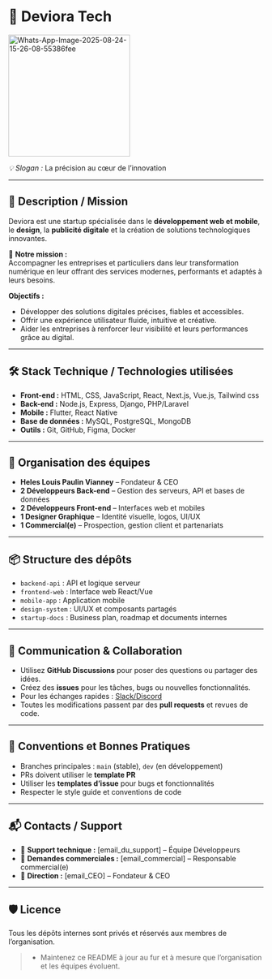 # 🚀 Deviora Tech

<img hieght="240" width="240" src="https://i.ibb.co/5xgBG7rJ/Whats-App-Image-2025-08-24-15-26-08-55386fee.jpg" alt="Whats-App-Image-2025-08-24-15-26-08-55386fee" border="0">

*💡 Slogan :* La précision au cœur de l’innovation  

---

## 📖 Description / Mission

Deviora est une startup spécialisée dans le **développement web et mobile**, le **design**, la **publicité digitale** et la création de solutions technologiques innovantes.  

🎯 **Notre mission :**  
Accompagner les entreprises et particuliers dans leur transformation numérique en leur offrant des services modernes, performants et adaptés à leurs besoins.  

**Objectifs :**
- Développer des solutions digitales précises, fiables et accessibles.  
- Offrir une expérience utilisateur fluide, intuitive et créative.  
- Aider les entreprises à renforcer leur visibilité et leurs performances grâce au digital.  

---

## 🛠 Stack Technique / Technologies utilisées

- **Front-end :** HTML, CSS, JavaScript, React, Next.js, Vue.js, Tailwind css 
- **Back-end :** Node.js, Express, Django, PHP/Laravel  
- **Mobile :** Flutter, React Native  
- **Base de données :** MySQL, PostgreSQL, MongoDB  
- **Outils :** Git, GitHub, Figma, Docker 

---

## 👥 Organisation des équipes

- **Heles Louis Paulin Vianney** – Fondateur & CEO  
- **2 Développeurs Back-end** – Gestion des serveurs, API et bases de données  
- **2 Développeurs Front-end** – Interfaces web et mobiles  
- **1 Designer Graphique** – Identité visuelle, logos, UI/UX  
- **1 Commercial(e)** – Prospection, gestion client et partenariats  

---

## 📦 Structure des dépôts

- `backend-api` : API et logique serveur  
- `frontend-web` : Interface web React/Vue  
- `mobile-app` : Application mobile  
- `design-system` : UI/UX et composants partagés  
- `startup-docs` : Business plan, roadmap et documents internes  

---

## 💬 Communication & Collaboration

- Utilisez **GitHub Discussions** pour poser des questions ou partager des idées.
- Créez des **issues** pour les tâches, bugs ou nouvelles fonctionnalités.
- Pour les échanges rapides : [Slack/Discord](lien_vers_le_slack_discord)
- Toutes les modifications passent par des **pull requests** et revues de code.

---

## 📝 Conventions et Bonnes Pratiques

- Branches principales : `main` (stable), `dev` (en développement)
- PRs doivent utiliser le **template PR**
- Utiliser les **templates d’issue** pour bugs et fonctionnalités
- Respecter le style guide et conventions de code

---

## 📬 Contacts / Support

- 📩 **Support technique :** [email_du_support] – Équipe Développeurs  
- 📩 **Demandes commerciales :** [email_commercial] – Responsable commercial(e)  
- 📩 **Direction :** [email_CEO] – Fondateur & CEO  

---

## 🛡️ Licence

Tous les dépôts internes sont privés et réservés aux membres de l’organisation.


> - Maintenez ce README à jour au fur et à mesure que l’organisation et les équipes évoluent.


<!--

**Here are some ideas to get you started:**

🙋‍♀️ A short introduction - what is your organization all about?
🌈 Contribution guidelines - how can the community get involved?
👩‍💻 Useful resources - where can the community find your docs? Is there anything else the community should know?
🍿 Fun facts - what does your team eat for breakfast?
🧙 Remember, you can do mighty things with the power of [Markdown](https://docs.github.com/github/writing-on-github/getting-started-with-writing-and-formatting-on-github/basic-writing-and-formatting-syntax)
-->
